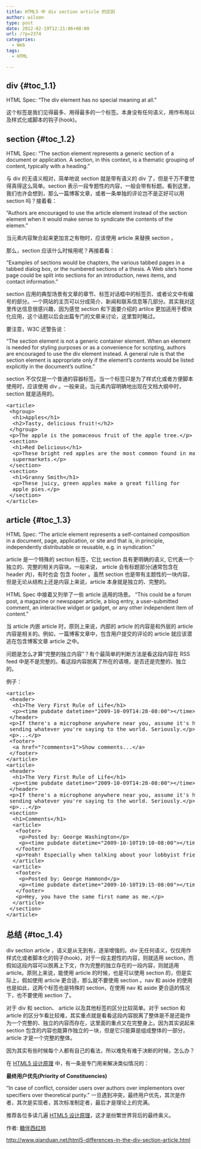 ```yaml
---
title: HTML5 中 div section article 的区别
author: wiloon
type: post
date: 2012-02-19T12:21:06+00:00
url: /?p=2374
categories:
  - Web
tags:
  - HTML

---
```

## div {#toc_1.1}

HTML Spec: “The div element has no special meaning at all.”

这个标签是我们见得最多、用得最多的一个标签。本身没有任何语义，用作布局以及样式化或脚本的钩子(hook)。

## section {#toc_1.2}

HTML Spec: “The section element represents a generic section of a document or application. A section, in this context, is a thematic grouping of content, typically with a heading.”

与 div 的无语义相对，简单地说 section 就是带有语义的 div 了，但是千万不要觉得真得这么简单。section 表示一段专题性的内容，一般会带有标题。看到这里，我们也许会想到，那么一篇博客文章，或者一条单独的评论岂不是正好可以用 section 吗？接着看：

“Authors are encouraged to use the article element instead of the section element when it would make sense to syndicate the contents of the elemen.”

当元素内容聚合起来更加言之有物时，应该使用 article 来替换 section 。

那么，section 应该什么时候用呢？再接着看：

“Examples of sections would be chapters, the various tabbed pages in a tabbed dialog box, or the numbered sections of a thesis. A Web site’s home page could be split into sections for an introduction, news items, and contact information.”

section 应用的典型场景有文章的章节、标签对话框中的标签页、或者论文中有编号的部分。一个网站的主页可以分成简介、新闻和联系信息等几部分。其实我对这里传达信息很感兴趣，因为感觉 section 和下面要介绍的 artilce 更加适用于模块化应用，这个话题以后会出篇专门的文章来讨论，这里暂时略过。

要注意，W3C 还警告说：

“The section element is not a generic container element. When an element is needed for styling purposes or as a convenience for scripting, authors are encouraged to use the div element instead. A general rule is that the section element is appropriate only if the element’s contents would be listed explicitly in the document’s outline.”

section 不仅仅是一个普通的容器标签。当一个标签只是为了样式化或者方便脚本使用时，应该使用 div 。一般来说，当元素内容明确地出现在文档大纲中时，section 就是适用的。

<pre>&lt;article&gt;
 &lt;hgroup&gt;
  &lt;h1&gt;Apples&lt;/h1&gt;
  &lt;h2&gt;Tasty, delicious fruit!&lt;/h2&gt;
 &lt;/hgroup&gt;
 &lt;p&gt;The apple is the pomaceous fruit of the apple tree.&lt;/p&gt;
 &lt;section&gt;
  &lt;h1&gt;Red Delicious&lt;/h1&gt;
  &lt;p&gt;These bright red apples are the most common found in many
  supermarkets.&lt;/p&gt;
 &lt;/section&gt;
 &lt;section&gt;
  &lt;h1&gt;Granny Smith&lt;/h1&gt;
  &lt;p&gt;These juicy, green apples make a great filling for
  apple pies.&lt;/p&gt;
 &lt;/section&gt;
&lt;/article&gt;</pre>

## article {#toc_1.3}

HTML Spec: “The article element represents a self-contained composition in a document, page, application, or site and that is, in principle, independently distributable or reusable, e.g. in syndication.”

article 是一个特殊的 section 标签，它比 section 具有更明确的语义, 它代表一个独立的、完整的相关内容块。一般来说， article 会有标题部分(通常包含在 header 内)，有时也会 包含 footer 。虽然 section 也是带有主题性的一块内容，但是无论从结构上还是内容上来说，article 本身就是独立的、完整的。

HTML Spec 中接着又列举了一些 article 适用的场景。 “This could be a forum post, a magazine or newspaper article, a blog entry, a user-submitted comment, an interactive widget or gadget, or any other independent item of content.”

当 article 内嵌 article 时，原则上来说，内部的 article 的内容是和外层的 article 内容是相关的。例如，一篇博客文章中，包含用户提交的评论的 article 就应该潜逃在包含博客文章 article 之中。

问题是怎么才算“完整的独立内容”？有个最简单的判断方法是看这段内容在 RSS feed 中是不是完整的。看这段内容脱离了所在的语境，是否还是完整的、独立的。

例子：

<pre>&lt;article&gt;
 &lt;header&gt;
  &lt;h1&gt;The Very First Rule of Life&lt;/h1&gt;
  &lt;p&gt;&lt;time pubdate datetime="2009-10-09T14:28-08:00"&gt;&lt;/time&gt;&lt;/p&gt;
 &lt;/header&gt;
 &lt;p&gt;If there's a microphone anywhere near you, assume it's hot and
 sending whatever you're saying to the world. Seriously.&lt;/p&gt;
 &lt;p&gt;...&lt;/p&gt;
 &lt;footer&gt;
  &lt;a href="?comments=1"&gt;Show comments...&lt;/a&gt;
 &lt;/footer&gt;
&lt;/article&gt;
&lt;article&gt;
 &lt;header&gt;
  &lt;h1&gt;The Very First Rule of Life&lt;/h1&gt;
  &lt;p&gt;&lt;time pubdate datetime="2009-10-09T14:28-08:00"&gt;&lt;/time&gt;&lt;/p&gt;
 &lt;/header&gt;
 &lt;p&gt;If there's a microphone anywhere near you, assume it's hot and
 sending whatever you're saying to the world. Seriously.&lt;/p&gt;
 &lt;p&gt;...&lt;/p&gt;
 &lt;section&gt;
  &lt;h1&gt;Comments&lt;/h1&gt;
  &lt;article&gt;
   &lt;footer&gt;
    &lt;p&gt;Posted by: George Washington&lt;/p&gt;
    &lt;p&gt;&lt;time pubdate datetime="2009-10-10T19:10-08:00"&gt;&lt;/time&gt;&lt;/p&gt;
   &lt;/footer&gt;
   &lt;p&gt;Yeah! Especially when talking about your lobbyist friends!&lt;/p&gt;
  &lt;/article&gt;
  &lt;article&gt;
   &lt;footer&gt;
    &lt;p&gt;Posted by: George Hammond&lt;/p&gt;
    &lt;p&gt;&lt;time pubdate datetime="2009-10-10T19:15-08:00"&gt;&lt;/time&gt;&lt;/p&gt;
   &lt;/footer&gt;
   &lt;p&gt;Hey, you have the same first name as me.&lt;/p&gt;
  &lt;/article&gt;
 &lt;/section&gt;
&lt;/article&gt;</pre>

## 总结 {#toc_1.4}

div section article ，语义是从无到有，逐渐增强的。div 无任何语义，仅仅用作样式化或者脚本化的钩子(hook)，对于一段主题性的内容，则就适用 section，而假如这段内容可以脱离上下文，作为完整的独立存在的一段内容，则就适用 article。原则上来说，能使用 article 的时候，也是可以使用 section 的，但是实际上，假如使用 article 更合适，那么就不要使用 section 。nav 和 aside 的使用也是如此，这两个标签也是特殊的 section，在使用 nav 和 aside 更合适的情况下，也不要使用 section 了。

对于 div 和 section、 article 以及其他标签的区分比较简单。对于 section 和 article 的区分乍看比较难，其实重点就是看看这段内容脱离了整体是不是还能作为一个完整的、独立的内容而存在，这里面的重点又在完整身上。因为其实说起来 section 包含的内容也能算作独立的一块，但是它只能算是组成整体的一部分，article 才是一个完整的整体。

因为其实有些时候每个人都有自己的看法，所以难免有难于决断的时候，怎么办？

在 [HTML5 设计原理][1] 中，有一条是专门用来解决类似情况的：

**最终用户优先(Priority of Constituencies)**

“In case of conflict, consider users over authors over implementors over specifiers over theoretical purity.” 一旦遇到冲突，最终用户优先，其次是作者，其次是实现者，其次标准制定者，最后才是理论上的完满。

推荐各位多读几遍 [HTML5 设计原理][1]，这才是纷繁世界背后的最终奥义。

作者: <a title="访问糖伴西红柿的博客" href="http://gaowhen.com/" target="_blank">糖伴西红柿</a>

<http://www.qianduan.net/html5-differences-in-the-div-section-article.html>

 [1]: http://www.cn-cuckoo.com/2010/10/21/the-design-of-html5-2151.html
